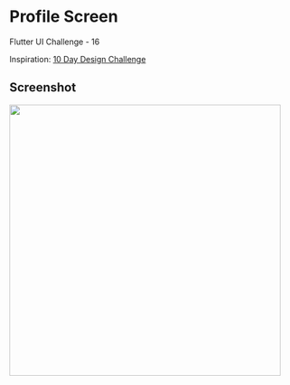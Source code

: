 # Profile Screen

Flutter UI Challenge - 16

Inspiration: <a href="https://www.figma.com/community/file/863154187917698952">10 Day Design Challenge</a>

## Screenshot

<img height="480px" src="screenshots/1.jpg">&nbsp;&nbsp;&nbsp;&nbsp;
